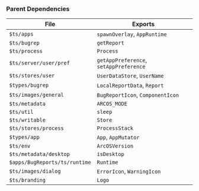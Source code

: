 ### Parent Dependencies

| File | Exports |
| ---- | ------- |
| `$ts/apps` | `spawnOverlay`, `AppRuntime` |
| `$ts/bugrep` | `getReport` |
| `$ts/process` | `Process` |
| `$ts/server/user/pref` | `getAppPreference`, `setAppPreference` |
| `$ts/stores/user` | `UserDataStore`, `UserName` |
| `$types/bugrep` | `LocalReportData`, `Report` |
| `$ts/images/general` | `BugReportIcon`, `ComponentIcon` |
| `$ts/metadata` | `ARCOS_MODE` |
| `$ts/util` | `sleep` |
| `$ts/writable` | `Store` |
| `$ts/stores/process` | `ProcessStack` |
| `$types/app` | `App`, `AppMutator` |
| `$ts/env` | `ArcOSVersion` |
| `$ts/metadata/desktop` | `isDesktop` |
| `$apps/BugReports/ts/runtime` | `Runtime` |
| `$ts/images/dialog` | `ErrorIcon`, `WarningIcon` |
| `$ts/branding` | `Logo` |
